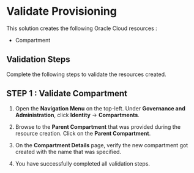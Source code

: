 # Validate Provisioning

This solution creates the following Oracle Cloud resources :

* Compartment

## Validation Steps

Complete the following steps to validate the resources created.

## STEP 1 : Validate Compartment

1. Open the **Navigation Menu** on the top-left. Under **Governance and Administration**, click **Identity** -> **Compartments**.

2. Browse to the **Parent Compartment** that was provided during the resource creation. Click on the **Parent Compartment**.

3. On the **Compartment Details** page, verify the new compartment got created with the name that was specified.

4. You have successfully completed all validation steps.
